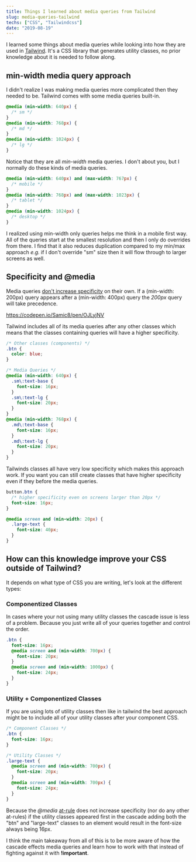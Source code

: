 ```yaml
---
title: Things I learned about media queries from Tailwind
slug: media-queries-tailwind
techs: ["CSS", "Tailwindcss"]
date: "2019-08-19"
---
```


I learned some things about media queries while looking into how they are used in [Tailwind](https://tailwindcss.com/). It's a CSS library that generates utility classes, no prior knowledge about it is needed to follow along.

## min-width media query approach

I didn't realize I was making media queries more complicated then they needed to be. Tailwind comes with some media queries built-in.

```css
@media (min-width: 640px) {
  /* sm */
}
@media (min-width: 768px) {
  /* md */
}
@media (min-width: 1024px) {
  /* lg */
}
```

Notice that they are all _min-width_ media queries. I don't about you, but I normally do these kinds of media queries.

```css
@media (min-width: 640px) and (max-width: 767px) {
  /* mobile */
}
@media (min-width: 768px) and (max-width: 1023px) {
  /* tablet */
}
@media (min-width: 1024px) {
  /* desktop */
}
```

I realized using min-width only queries helps me think in a mobile first way. All of the queries start at the smallest resolution and then I only do overrides from there. I find that it also reduces duplication compared to my min/max approach _e.g._ if I don't override "sm" size then it will flow through to larger screens as well.

## Specificity and @media

Media queries [don't increase specificity](https://css-tricks.com/how-much-specificity-do-rules-have-like-keyframes-and-media/) on their own. If a (min-width: 200px) query appears after a (min-width: 400px) query the _200px_ query will take precedence.

https://codepen.io/Samic8/pen/OJLyjNV

Tailwind includes all of its media queries after any other classes which means that the classes containing queries will have a higher specificity.

```css
/* Other classes (components) */
.btn {
  color: blue;
}

/* Media Queries */
@media (min-width: 640px) {
  .sm\:text-base {
    font-size: 16px;
  }
  .sm\:text-lg {
    font-size: 20px;
  }
}
@media (min-width: 768px) {
  .md\:text-base {
    font-size: 16px;
  }
  .md\:text-lg {
    font-size: 20px;
  }
}
```

Tailwinds classes all have very low specificity which makes this approach work. If you want you can still create classes that have higher specificity even if they before the media queries.

```css
button.btn {
  /* higher specificity even on screens larger than 20px */
  font-size: 16px;
}

@media screen and (min-width: 20px) {
  .large-text {
    font-size: 40px;
  }
}
```

## How can this knowledge improve your CSS outside of Tailwind?

It depends on what type of CSS you are writing, let's look at the different types:

### Componentized Classes

In cases where your not using many utility classes the cascade issue is less of a problem. Because you just write all of your queries together and control the order.

```scss
.btn {
  font-size: 16px;
  @media screen and (min-width: 700px) {
    font-size: 20px;
  }
  @media screen and (min-width: 1000px) {
    font-size: 24px;
  }
}
```

### Utility + Componentized Classes

If you are using lots of utility classes then like in tailwind the best approach might be to include all of your utility classes after your component CSS.

```scss
/* Component Classes */
.btn {
  font-size: 16px;
}

/* Utility Classes */
.large-text {
  @media screen and (min-width: 700px) {
    font-size: 20px;
  }
  @media screen and (min-width: 700px) {
    font-size: 24px;
  }
}
```

Because the _@media_ [at-rule](https://developer.mozilla.org/en-US/docs/Web/CSS/At-rule) does not increase specificity (nor do any other at-rules) if the utility classes appeared first in the cascade adding both the "btn" and "large-text" classes to an element would result in the font-size always being 16px.

I think the main takeaway from all of this is to be more aware of how the cascade effects media queries and learn how to work with that instead of fighting against it with **!important**.
